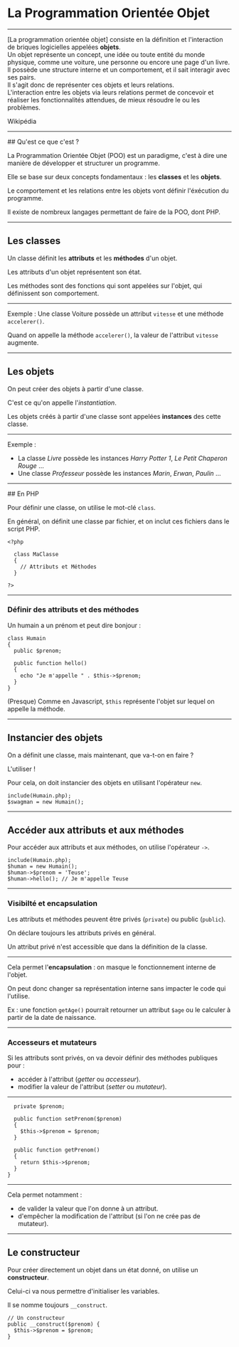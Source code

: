 # La Programmation Orientée Objet



---



[La programmation orientée objet] consiste en la définition et l'interaction de briques logicielles appelées **objets**.  
Un objet représente un concept, une idée ou toute entité du monde physique, comme une voiture, une personne ou encore une page d'un livre.  
Il possède une structure interne et un comportement, et il sait interagir avec ses pairs.  
Il s'agit donc de représenter ces objets et leurs relations.  
L'interaction entre les objets via leurs relations permet de concevoir et réaliser les fonctionnalités attendues, de mieux résoudre le ou les problèmes.  

Wikipédia



---



## Qu'est ce que c'est ?

La Programmation Orientée Objet (POO) est un paradigme, c'est à dire une manière de développer et structurer un programme.

Elle se base sur deux concepts fondamentaux : les **classes** et les **objets**.

Le comportement et les relations entre les objets vont définir l'éxécution du programme.

Il existe de nombreux langages permettant de faire de la POO, dont PHP.



---



## Les classes

Un classe définit les **attributs** et les **méthodes** d'un objet.

Les attributs d'un objet représentent son état.

Les méthodes sont des fonctions qui sont appelées sur l'objet, qui définissent son comportement.


***


Exemple :
Une classe Voiture possède un attribut `vitesse` et une méthode `accelerer()`.

Quand on appelle la méthode `accelerer()`, la valeur de l'attribut `vitesse` augmente.



---



## Les objets

On peut créer des objets à partir d'une classe.

C'est ce qu'on appelle l'_instantiation_.

Les objets créés à partir d'une classe sont appelées **instances** des cette classe.


***


Exemple :
- La  classe _Livre_ possède les instances _Harry Potter 1_, _Le Petit Chaperon Rouge_ ...
- Une classe _Professeur_ possède les instances _Marin_, _Erwan_, _Paulin_ ...



---



## En PHP

Pour définir une classe, on utilise le mot-clé `class`.

En général, on définit une classe par fichier, et on inclut ces fichiers dans le script PHP.

```
<?php

  class MaClasse
  {
    // Attributs et Méthodes  
  }

?>
```


***


### Définir des attributs et des méthodes

Un humain a un prénom et peut dire bonjour :

```
class Humain
{
  public $prenom;

  public function hello()
  {
    echo "Je m'appelle " . $this->$prenom;
  }
}
```

(Presque) Comme en Javascript, `$this` représente l'objet sur lequel on appelle la méthode.


---



## Instancier des objets

On a définit une classe, mais maintenant, que va-t-on en faire ?

L'utiliser !

Pour cela, on doit instancier des objets en utilisant l'opérateur `new`.

```
include(Humain.php);
$swagman = new Humain();
```



---



## Accéder aux attributs et aux méthodes

Pour accéder aux attributs et aux méthodes, on utilise l'opérateur `->`.

```
include(Humain.php);
$human = new Humain();
$human->$prenom = 'Teuse';
$human->hello(); // Je m'appelle Teuse
```

***


### Visibilté et encapsulation

Les attributs et méthodes peuvent être privés (`private`) ou public (`public`).

On déclare toujours les attributs privés en général.

Un attribut privé n'est accessible que dans la définition de la classe.


***


Cela permet l'**encapsulation** : on masque le fonctionnement interne de l'objet.

On peut donc changer sa représentation interne sans impacter le code qui l'utilise.

Ex : une fonction `getAge()` pourrait retourner un attribut `$age` ou le calculer à partir de la date de naissance.



---



### Accesseurs et mutateurs

Si les attributs sont privés, on va devoir définir des méthodes publiques pour :
- accéder à l'attribut (_getter_ ou _accesseur_).
- modifier la valeur de l'attribut (_setter_ ou _mutateur_).




***


```
  private $prenom;

  public function setPrenom($prenom)
  {
    $this->$prenom = $prenom;
  }

  public function getPrenom()
  {
    return $this->$prenom;
  }
}
```


***


Cela permet notamment :
-  de valider la valeur que l'on donne à un attribut.
-  d'empêcher la modification de l'attribut (si l'on ne crée pas de mutateur).




---


## Le constructeur

Pour créer directement un objet dans un état donné, on utilise un **constructeur**.

Celui-ci va nous permettre d'initialiser les variables.

Il se nomme toujours `__construct`.

```
// Un constructeur
public __construct($prenom) {
  $this->$prenom = $prenom;
}
```
